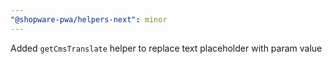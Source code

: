 ```yaml
---
"@shopware-pwa/helpers-next": minor
---
```


Added `getCmsTranslate` helper to replace text placeholder with param value
